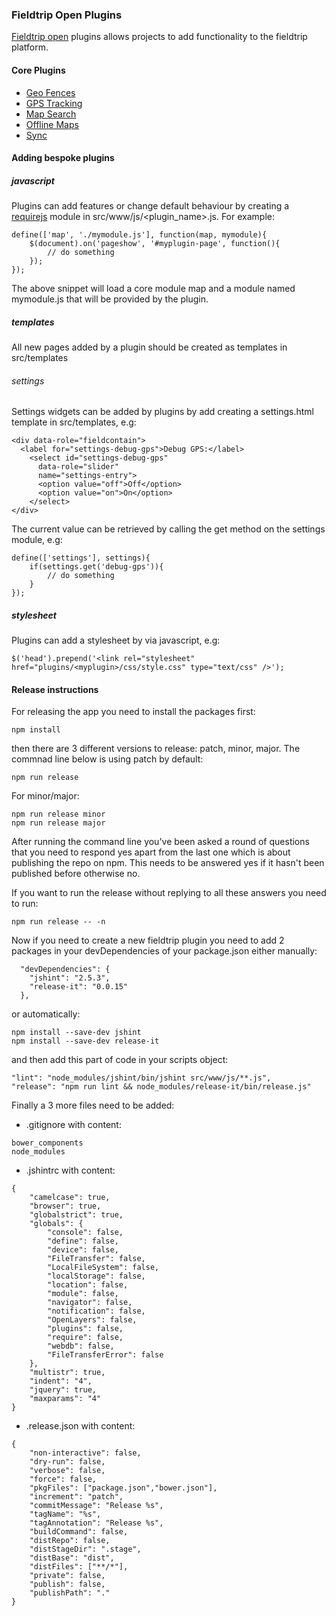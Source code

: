 ### Fieldtrip Open Plugins

[Fieldtrip open](https://github.com/edina/fieldtrip-open) plugins allows projects to add functionality to the fieldtrip platform.

#### Core Plugins

* [Geo Fences](https://github.com/edina/fieldtrip-geo-fences)
* [GPS Tracking](https://github.com/edina/fieldtrip-gps-tracking)
* [Map Search](https://github.com/edina/fieldtrip-map-search)
* [Offline Maps](https://github.com/edina/fieldtrip-offline-maps)
* [Sync](https://github.com/edina/fieldtrip-sync)

#### Adding bespoke plugins

##### javascript

Plugins can add features or change default behaviour by creating a [requirejs](http://requirejs.org/) module in src/www/js/&#60;plugin_name&#62;.js. For example:

```
define(['map', './mymodule.js'], function(map, mymodule){
    $(document).on('pageshow', '#myplugin-page', function(){
        // do something
    });
});

```

The above snippet will load a core module map and a module named mymodule.js that will be provided by the plugin.

##### templates

All new pages added by a plugin should be created as templates in src/templates

###### settings

Settings widgets can be added by plugins by add creating a settings.html template in src/templates, e.g:

```
<div data-role="fieldcontain">
  <label for="settings-debug-gps">Debug GPS:</label>
    <select id="settings-debug-gps"
      data-role="slider"
      name="settings-entry">
      <option value="off">Off</option>
      <option value="on">On</option>
    </select>
</div>
```

The current value can be retrieved by calling the get method on the settings module, e.g:

```
define(['settings'], settings){
    if(settings.get('debug-gps')){
        // do something
    }
});

```

##### stylesheet

Plugins can add a stylesheet by via javascript, e.g:

```
$('head').prepend('<link rel="stylesheet" href="plugins/<myplugin>/css/style.css" type="text/css" />');
```


#### Release instructions

For releasing the app you need to install the packages first:
```
npm install
```
then there are 3 different versions to release: patch, minor, major. The commnad line below is using patch by default:
```
npm run release
```
For minor/major:
```
npm run release minor
npm run release major
```
After running the command line you've been asked a round of questions that you need to respond yes apart from the last one which is about publishing the repo on npm. This needs to be answered yes if it hasn't been published before otherwise no.

If you want to run the release without replying to all these answers you need to run:
```
npm run release -- -n
```

Now if you need to create a new fieldtrip plugin you need to add 2 packages in your devDependencies of your package.json either manually:
```
  "devDependencies": {
    "jshint": "2.5.3",
    "release-it": "0.0.15"
  },
```

or automatically:
```
npm install --save-dev jshint
npm install --save-dev release-it
```

and then add this part of code in your scripts object:
```
"lint": "node_modules/jshint/bin/jshint src/www/js/**.js",
"release": "npm run lint && node_modules/release-it/bin/release.js"
```

Finally a 3 more files need to be added:

- .gitignore with content:
```
bower_components
node_modules
```
- .jshintrc with content:
```
{
    "camelcase": true,
    "browser": true,
    "globalstrict": true,
    "globals": {
        "console": false,
        "define": false,
        "device": false,
        "FileTransfer": false,
        "LocalFileSystem": false,
        "localStorage": false,
        "location": false,
        "module": false,
        "navigator": false,
        "notification": false,
        "OpenLayers": false,
        "plugins": false,
        "require": false,
        "webdb": false,
        "FileTransferError": false
    },
    "multistr": true,
    "indent": "4",
    "jquery": true,
    "maxparams": "4"
}

```
- .release.json with content:
```
{
    "non-interactive": false,
    "dry-run": false,
    "verbose": false,
    "force": false,
    "pkgFiles": ["package.json","bower.json"],
    "increment": "patch",
    "commitMessage": "Release %s",
    "tagName": "%s",
    "tagAnnotation": "Release %s",
    "buildCommand": false,
    "distRepo": false,
    "distStageDir": ".stage",
    "distBase": "dist",
    "distFiles": ["**/*"],
    "private": false,
    "publish": false,
    "publishPath": "."
}
```

